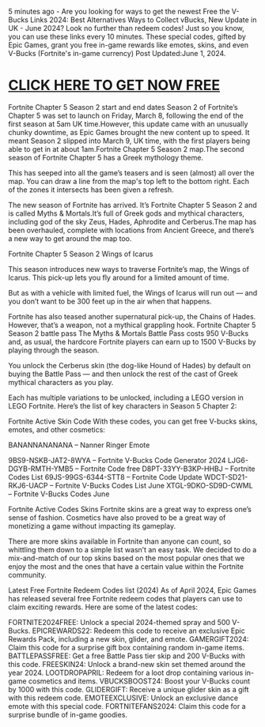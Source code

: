5 minutes ago - Are you looking for ways to get the newest Free the V-Bucks Links 2024: Best Alternatives Ways to Collect vBucks, New Update in UK - June 2024? Look no further than redeem codes! Just so you know, you can use these links every 10 minutes. These special codes, gifted by Epic Games, grant you free in-game rewards like emotes, skins, and even V-Bucks (Fortnite's in-game currency)
Post Updated:June 1, 2024.

<h1><a href="https://appbitly.com/fortnite-v-buck">CLICK HERE TO GET NOW FREE</a></h1>

Fortnite Chapter 5 Season 2 start and end dates Season 2 of Fortnite’s Chapter 5 was set to launch on Friday, March 8, following the end of the first season at 5am UK time.However, this update came with an unusually chunky downtime, as Epic Games brought the new content up to speed. It meant Season 2 slipped into March 9, UK time, with the first players being able to get in at about 1am.Fortnite Chapter 5 Season 2 map.The second season of Fortnite Chapter 5 has a Greek mythology theme.

This has seeped into all the game’s teasers and is seen (almost) all over the map. You can draw a line from the map's top left to the bottom right. Each of the zones it intersects has been given a refresh.

The new season of Fortnite has arrived. It’s Fortnite Chapter 5 Season 2 and is called Myths & Mortals.It’s full of Greek gods and mythical characters, including god of the sky Zeus, Hades, Aphrodite and Cerberus.The map has been overhauled, complete with locations from Ancient Greece, and there’s a new way to get around the map too.

Fortnite Chapter 5 Season 2 Wings of Icarus

This season introduces new ways to traverse Fortnite’s map, the Wings of Icarus. This pick-up lets you fly around for a limited amount of time.

But as with a vehicle with limited fuel, the Wings of Icarus will run out — and you don’t want to be 300 feet up in the air when that happens.

Fortnite has also teased another supernatural pick-up, the Chains of Hades. However, that’s a weapon, not a mythical grappling hook.
Fortnite Chapter 5 Season 2 battle pass
The Myths & Mortals Battle Pass costs 950 V-Bucks and, as usual, the hardcore Fortnite players can earn up to 1500 V-Bucks by playing through the season.

You unlock the Cerberus skin (the dog-like Hound of Hades) by default on buying the Battle Pass — and then unlock the rest of the cast of Greek mythical characters as you play.

Each has multiple variations to be unlocked, including a LEGO version in LEGO Fortnite. Here’s the list of key characters in Season 5 Chapter 2:

Fortnite Active Skin Code
With these codes, you can get free V-bucks skins, emotes, and other cosmetics:

BANANNANANANA – Nanner Ringer Emote

9BS9-NSKB-JAT2-8WYA – Fortnite V-Bucks Code Generator 2024
LJG6-DGYB-RMTH-YMB5 – Fortnite Code free
D8PT-33YY-B3KP-HHBJ – Fortnite Codes List
69JS-99GS-6344-STT8 – Fortnite Code Update
WDCT-SD21-RKJ6-UACP – Fortnite V-Bucks Codes List June
XTGL-9DKO-SD9D-CWML – Fortnite V-Bucks Codes June

Fortnite Active Codes Skins
Fortnite skins are a great way to express one’s sense of fashion. Cosmetics have also proved to be a great way of monetizing a game without impacting its gameplay.

There are more skins available in Fortnite than anyone can count, so whittling them down to a simple list wasn’t an easy task. We decided to do a mix-and-match of our top skins based on the most popular ones that we enjoy the most and the ones that have a certain value within the Fortnite community.

Latest Free Fortnite Redeem Codes list (2024)
As of April 2024, Epic Games has released several free Fortnite redeem codes that players can use to claim exciting rewards. Here are some of the latest codes:

FORTNITE2024FREE: Unlock a special 2024-themed spray and 500 V-Bucks.
EPICREWARDS22: Redeem this code to receive an exclusive Epic Rewards Pack, including a new skin, glider, and emote.
GAMERGIFT2024: Claim this code for a surprise gift box containing random in-game items.
BATTLEPASSFREE: Get a free Battle Pass tier skip and 200 V-Bucks with this code.
FREESKIN24: Unlock a brand-new skin set themed around the year 2024.
LOOTDROPAPRIL: Redeem for a loot drop containing various in-game cosmetics and items.
VBUCKSBOOST24: Boost your V-Bucks count by 1000 with this code.
GLIDERGIFT: Receive a unique glider skin as a gift with this redeem code.
EMOTEEXCLUSIVE: Unlock an exclusive dance emote with this special code.
FORTNITEFANS2024: Claim this code for a surprise bundle of in-game goodies.
